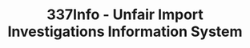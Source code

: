 ---
layout: default
bigquery: https://console.cloud.google.com/bigquery?p=patents-public-data&d=usitc_investigations&page=dataset&project=sheets-management-319211
citation: US International Trade Commission 337Info Unfair Import Investigations Information
  System
contributors: US International Trade Comission
cost: None
description: US International Trade Commission 337Info Unfair Import Investigations
  Information System contains data on investigations done under Section 337. Section
  337 declares the infringement of certain statutory intellectual property rights
  and other forms of unfair competition in import trade to be unlawful practices.
  Most Section 337 investigations involve allegations of patent or registered trademark
  infringement.
documentation: FAQ and tutorial available on the site
last_edit: 04/06/2022, 03:38:29
location: https://pubapps2.usitc.gov/337external/
maintained_by: US International Trade Comission
schema_fields:
- copyrightNumbers
- finalIdOnViolationDue
- aljAssigned
- patentNumbers
- actualEndDateEvidHear
- investigationNo
- dateComplaintFiled
- lastUpdated
- patentNumber
- dateCreated
- markmanHearing
- id
- complainant
- finalDetViolation
- investigationType
- internalRemand
- respondent
- scheduledEndDateEvidHear
- issueDateOtherNonFinal
- publication_number
- finalIdOnViolationIssue
- teoIdDueDate
- actualStartDateEvidHear
- gcAttorney
- dateOfPublicationFrNotice
- currentStatus
- teoReliefGranted
- endDateMarkmanHearing
- finalDetNoViolation
- title
- scheduledStartDateEvidHear
- trademarkNumbers
- docketNo
- htsNumbers
- teoIdIssueDate
- ouiiParticipation
- targetDate
- teoProceedingInvolved
- investigationTermDate
- startDateMarkmanHearing
- ouiiAttorney
- invUnfairAct
- currentActiveALJ
- reportingRequirements
- cafcAppeals
shortname: unfair_import_investigations
tags:
- import
- legal
- trade
timeframe: 2008-2021 (prior to 2008 downloadable as a JSON file)
title: 337Info - Unfair Import Investigations Information System
uuid: 2721f5ec-e599-4890-9265-9706719fc71e
---
